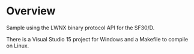 # Overview
Sample using the LWNX binary protocol API for the SF30/D.

There is a Visual Studio 15 project for Windows and a Makefile to compile on Linux.